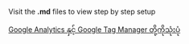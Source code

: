 Visit the **.md** files to view step by step setup

[Google Analytics နှင့် Google Tag Manager တို့ကိုသုံးပုံ](ga-gtm-analysis.md)